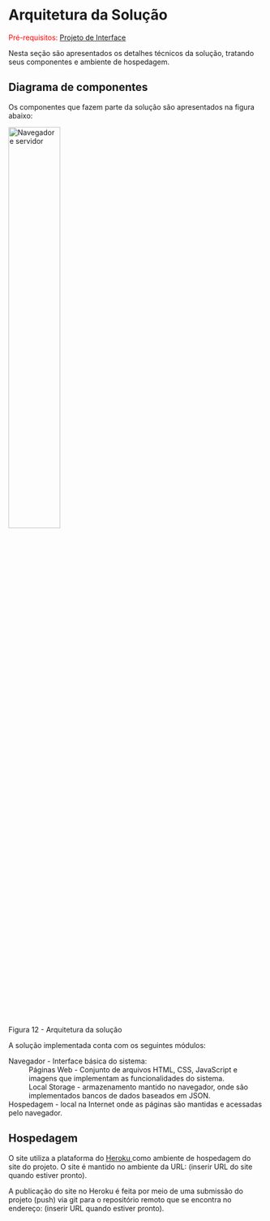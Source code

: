 # Arquitetura da Solução

<span style="color:red">Pré-requisitos: <a href="https://github.com/ICEI-PUC-Minas-PMV-ADS/pmv-ads-2022-1-e1-proj-web-t3-vida-de-estudante/blob/main/docs/04-Projeto%20de%20Interface.md"> Projeto de Interface</a></span>

Nesta seção são apresentados os detalhes técnicos da solução, tratando seus componentes e ambiente de hospedagem.

## Diagrama de componentes

Os componentes que fazem parte da solução são apresentados na figura abaixo:

<img src="https://user-images.githubusercontent.com/100447878/166702854-f5956a91-0f18-43a3-8d60-205eefe8511c.gif" alt= "Navegador e servidor" style="width: 45%;height:45%;">
<p>Figura 12 - Arquitetura da solução</p>

A solução implementada conta com os seguintes módulos:

<dl>
  <dt>Navegador - Interface básica do sistema:</dt>
    <dd>Páginas Web - Conjunto de arquivos HTML, CSS, JavaScript e imagens que implementam as funcionalidades do sistema.</dd>
    <dd>Local Storage - armazenamento mantido no navegador, onde são implementados bancos de dados baseados em JSON.</dd>
  <dt>Hospedagem - local na Internet onde as páginas são mantidas e acessadas pelo navegador.</dt>
</dl>

## Hospedagem

O site utiliza a plataforma do <a href="https://www.heroku.com"> Heroku </a> como ambiente de hospedagem do site do projeto. O site é mantido no ambiente da URL: (inserir URL do site quando estiver pronto).

A publicação do site no Heroku é feita por meio de uma submissão do projeto (push) via git para o repositório remoto que se encontra no endereço: (inserir URL quando estiver pronto).
